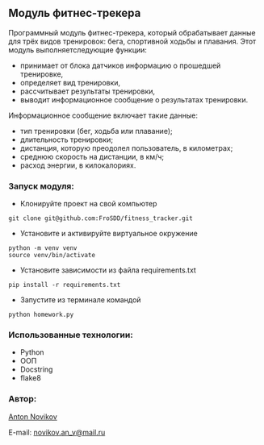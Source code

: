 ## Модуль фитнес-трекера

Программный модуль фитнес-трекера, который обрабатывает данные для трёх видов тренировок: бега, спортивной ходьбы и плавания. 
Этот модуль выполняетследующие функции:
* принимает от блока датчиков информацию о прошедшей тренировке,
* определяет вид тренировки,
* рассчитывает результаты тренировки,
* выводит информационное сообщение о результатах тренировки.

Информационное сообщение включает такие данные:
* тип тренировки (бег, ходьба или плавание);
* длительность тренировки;
* дистанция, которую преодолел пользователь, в километрах;
* среднюю скорость на дистанции, в км/ч;
* расход энергии, в килокалориях.

### Запуск модуля:
  * Клонируйте проект на свой компьютер
```
git clone git@github.com:FroSDD/fitness_tracker.git
```
  * Установите и активируйте виртуальное окружение
```
python -m venv venv
source venv/bin/activate
```
  * Установите зависимости из файла requirements.txt  
```
pip install -r requirements.txt
```
  * Запустите из терминале командой
```
python homework.py
```

### Использованные технологии:
* Python
* ООП
* Docstring
* flake8

### Автор: 
[Anton Novikov](https://github.com/FroSDD/)

E-mail: novikov.an_v@mail.ru
